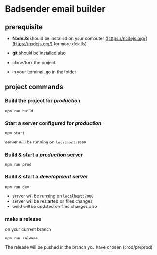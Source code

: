 # Badsender email builder

## prerequisite

- **NodeJS** should be installed on your computer ([https://nodejs.org/](https://nodejs.org/) for more details)  
- **git** should be installed also



- clone/fork the project
- in your terminal, go in the folder


## project commands


### Build the project for *production*

```
npm run build
```

### Start a server configured for *production* 

```
npm start
```

server will be running on `localhost:3000`

### Build & start a *production* server

```
npm run prod
```

### Build & start a *development* server

```
npm run dev
```

- server will be running on `localhost:7000`
- server will be restarted on files changes
- build will be updated on files changes also

### make a release

on your current branch

```
npm run release
```

The release will be pushed in the branch you have chosen (prod/preprod)


